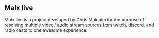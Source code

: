 ## Malx live
Malx live is a project developed by Chris Malcolm for the purpose of resolving multiple video / audio stream sources from twitch, discord, and radio casts to one awesome experience.